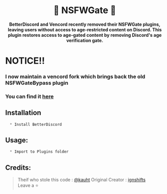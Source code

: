 <h1 align="center"> 💬 NSFWGate 💬 </h1>

<p align='center'>
  <b>BetterDiscord and Vencord recently removed their NSFWGate plugins, leaving users without access to age-restricted content on Discord. This plugin restores access to age-gated content by removing Discord's age verification gate.</b><br>
</p>

# NOTICE‼️
### I now maintain a vencord fork which brings back the old NSFWGateBypass plugin
### You can find it [here](https://github.com/kauht/venkord)

## Installation
```js
  * Install BetterDiscord
```

##  Usage:
```css
  * Import to Plugins folder
```

##  Credits:
 > Theif who stole this code : [@kauht](https://github.com/kauht/)
 > Original Creator : [ignshifts](https://github.com/ignshifts/)
 > <br>Leave a ⭐
